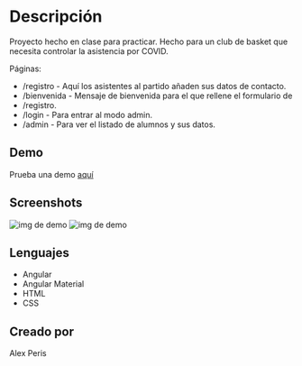 # Descripción

Proyecto hecho en clase para practicar. Hecho para un club de basket que necesita controlar la asistencia por COVID.

Páginas: 
* /registro - Aquí los asistentes al partido añaden sus datos de contacto. 
* /bienvenida - Mensaje de bienvenida para el que rellene el formulario de 
* /registro. 
* /login - Para entrar al modo admin. 
* /admin - Para ver el listado de alumnos y sus datos.

## Demo

Prueba una demo [aquí](https://lista-angular-e336f.web.app/registro)

## Screenshots

![img de demo](https://i.imgur.com/MQAwcN7.png)
![img de demo](https://i.imgur.com/yi3oMu0.png)


## Lenguajes

* Angular
* Angular Material
* HTML
* CSS


## Creado por

Alex Peris
